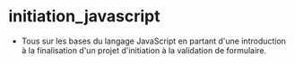 # initiation_javascript
- Tous sur les bases du langage JavaScript en partant d'une introduction à la finalisation d'un projet d'initiation à la validation de formulaire.
